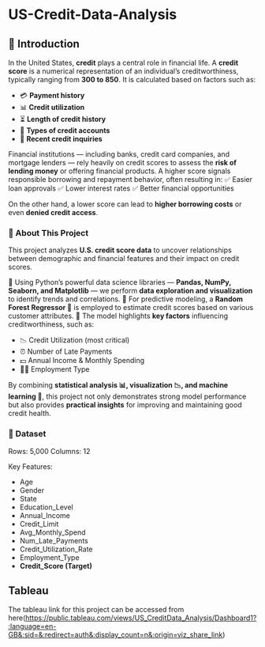 # US-Credit-Data-Analysis
## **📌 Introduction**

In the United States, **credit** plays a central role in financial life. A **credit score** is a numerical representation of an individual’s creditworthiness, typically ranging from **300 to 850**. It is calculated based on factors such as:

* 💳 **Payment history**
* 📊 **Credit utilization**
* ⏳ **Length of credit history**
* 🏦 **Types of credit accounts**
* 📝 **Recent credit inquiries**

Financial institutions — including banks, credit card companies, and mortgage lenders — rely heavily on credit scores to assess the **risk of lending money** or offering financial products. A higher score signals responsible borrowing and repayment behavior, often resulting in:
✅ Easier loan approvals
✅ Lower interest rates
✅ Better financial opportunities

On the other hand, a lower score can lead to **higher borrowing costs** or even **denied credit access**.


### 🎯 About This Project

This project analyzes **U.S. credit score data** to uncover relationships between demographic and financial features and their impact on credit scores.

🔹 Using Python’s powerful data science libraries — **Pandas, NumPy, Seaborn, and Matplotlib** — we perform **data exploration and visualization** to identify trends and correlations.
🔹 For predictive modeling, a **Random Forest Regressor 🌲** is employed to estimate credit scores based on various customer attributes.
🔹 The model highlights **key factors** influencing creditworthiness, such as:

* 📉 Credit Utilization (most critical)
* ⏰ Number of Late Payments
* 💵 Annual Income & Monthly Spending
* 👨‍💼 Employment Type

By combining **statistical analysis 📊, visualization 📉, and machine learning 🤖**, this project not only demonstrates strong model performance but also provides **practical insights** for improving and maintaining good credit health.

### 📂 Dataset

Rows: 5,000
Columns: 12

Key Features:

- Age
- Gender
- State
- Education_Level
- Annual_Income
- Credit_Limit
- Avg_Monthly_Spend
- Num_Late_Payments
- Credit_Utilization_Rate
- Employment_Type
- **Credit_Score (Target)**


## Tableau 
The tableau link for this project can be accessed from here(https://public.tableau.com/views/US_CreditData_Analysis/Dashboard1?:language=en-GB&:sid=&:redirect=auth&:display_count=n&:origin=viz_share_link)
